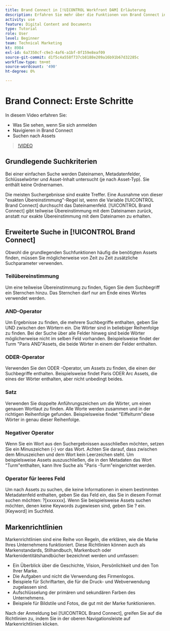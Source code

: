 ```yaml
---
title: Brand Connect in [!UICONTROL Workfront DAM] Erläuterung
description: Erfahren Sie mehr über die Funktionen von Brand Connect in [!UICONTROL Workfront DAM] ist und wie sie navigiert.
activity: use
feature: Digital Content and Documents
type: Tutorial
role: User
level: Beginner
team: Technical Marketing
kt: 8984
exl-id: 6a7350cf-c9e3-4af6-a1bf-0f159e8eaf09
source-git-commit: d1f5c4a558f737cb8188e209a16b91b67d32285c
workflow-type: tm+mt
source-wordcount: '490'
ht-degree: 0%

---
```


# Brand Connect: Erste Schritte

In diesem Video erfahren Sie:

* Was Sie sehen, wenn Sie sich anmelden
* Navigieren in Brand Connect
* Suchen nach Assets

>[!VIDEO](https://video.tv.adobe.com/v/335246/?quality=12)

## Grundlegende Suchkriterien

Bei einer einfachen Suche werden Dateinamen, Metadatenfelder, Schlüsselwörter und Asset-Inhalt untersucht (je nach Asset-Typ). Sie enthält keine Ordnernamen.

Die meisten Suchergebnisse sind exakte Treffer. Eine Ausnahme von dieser &quot;exakten Übereinstimmung&quot;-Regel ist, wenn die Variable [!UICONTROL Brand Connect] durchsucht das Dateinamenfeld. [!UICONTROL Brand Connect] gibt teilweise Übereinstimmung mit dem Dateinamen zurück, anstatt nur exakte Übereinstimmung mit dem Dateinamen zu erhalten.

## Erweiterte Suche in [!UICONTROL Brand Connect]

Obwohl die grundlegenden Suchfunktionen häufig die benötigten Assets finden, müssen Sie möglicherweise von Zeit zu Zeit zusätzliche Suchparameter verwenden.

### Teilübereinstimmung

Um eine teilweise Übereinstimmung zu finden, fügen Sie dem Suchbegriff ein Sternchen hinzu. Das Sternchen darf nur am Ende eines Wortes verwendet werden.

### AND-Operator

Um Ergebnisse zu finden, die mehrere Suchbegriffe enthalten, geben Sie UND zwischen den Wörtern ein. Die Wörter sind in beliebiger Reihenfolge zu finden. Bei der Suche über alle Felder hinweg sind beide Wörter möglicherweise nicht im selben Feld vorhanden. Beispielsweise findet der Turm &quot;Paris AND&quot;Assets, die beide Wörter in einem der Felder enthalten.

### ODER-Operator

Verwenden Sie den ODER -Operator, um Assets zu finden, die einen der Suchbegriffe enthalten. Beispielsweise findet Paris ODER Arc Assets, die eines der Wörter enthalten, aber nicht unbedingt beides.

### Satz

Verwenden Sie doppelte Anführungszeichen um die Wörter, um einen genauen Wortlaut zu finden. Alle Worte werden zusammen und in der richtigen Reihenfolge gefunden. Beispielsweise findet &quot;Eiffelturm&quot;diese Wörter in genau dieser Reihenfolge.

### Negativer Operator

Wenn Sie ein Wort aus den Suchergebnissen ausschließen möchten, setzen Sie ein Minuszeichen (-) vor das Wort. Achten Sie darauf, dass zwischen dem Minuszeichen und dem Wort kein Leerzeichen steht. Um beispielsweise Assets auszuschließen, die in den Metadaten das Wort &quot;Turm&quot;enthalten, kann Ihre Suche als &quot;Paris -Turm&quot;eingerichtet werden.

### Operator für leeres Feld

Um nach Assets zu suchen, die keine Informationen in einem bestimmten Metadatenfeld enthalten, geben Sie das Feld ein, das Sie in diesem Format suchen möchten: ?[xxxxxxx]. Wenn Sie beispielsweise Assets suchen möchten, denen keine Keywords zugewiesen sind, geben Sie ? ein.[Keyword] im Suchfeld.

## Markenrichtlinien

Markenrichtlinien sind eine Reihe von Regeln, die erklären, wie die Marke Ihres Unternehmens funktioniert. Diese Richtlinien können auch als Markenstandards, Stilhandbuch, Markenbuch oder Markenidentitätshandbücher bezeichnet werden und umfassen:

* Ein Überblick über die Geschichte, Vision, Persönlichkeit und den Ton Ihrer Marke.
* Die Aufgaben und nicht die Verwendung des Firmenlogos.
* Beispiele für Schriftarten, die für die Druck- und Webverwendung zugelassen sind.
* Aufschlüsselung der primären und sekundären Farben des Unternehmens.
* Beispiele für Bildstile und Fotos, die gut mit der Marke funktionieren.

Nach der Anmeldung bei [!UICONTROL Brand Connect], greifen Sie auf die Richtlinien zu, indem Sie in der oberen Navigationsleiste auf Markenrichtlinien klicken.
